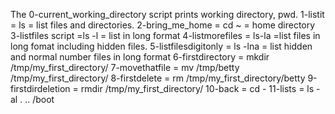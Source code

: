The 0-current_working_directory script prints working directory, pwd.
1-listit = ls = list files and directories.
2-bring_me_home = cd ~ = home directory
3-listfiles script =ls -l = list in long format
4-listmorefiles = ls-la =list files in long fomat including hidden files.
5-listfilesdigitonly = ls -lna = list hidden and normal number files in long format
6-firstdirectory = mkdir /tmp/my_first_directory/
7-movethatfile = mv /tmp/betty /tmp/my_first_directory/
8-firstdelete = rm /tmp/my_first_directory/betty
9-firstdirdeletion = rmdir /tmp/my_first_directory/
10-back = cd -
11-lists = ls -al . .. /boot
